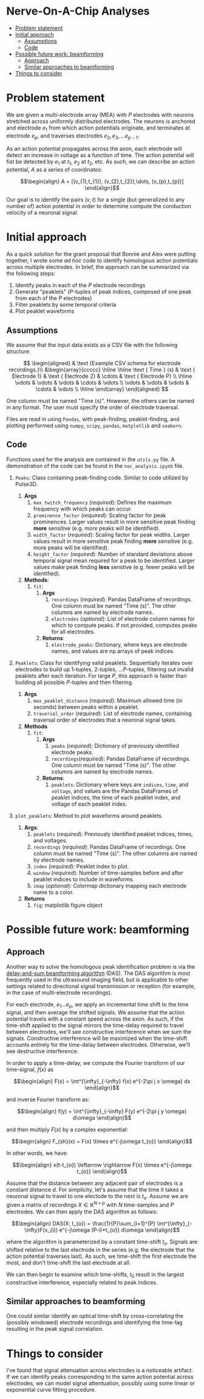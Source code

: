 Nerve-On-A-Chip Analyses <!-- omit in toc -->
=====

- [Problem statement](#problem-statement)
- [Initial approach](#initial-approach)
  - [Assumptions](#assumptions)
  - [Code](#code)
- [Possible future work: beamforming](#possible-future-work-beamforming)
  - [Approach](#approach)
  - [Similar approaches to beamforming](#similar-approaches-to-beamforming)
- [Things to consider](#things-to-consider)

<div style="page-break-after: always"></div>

# Problem statement

We are given a multi-electrode array (MEA) with $P$ electrodes with neurons stretched across uniformly distributed electrodes.  The neurons is anchored and electrode $e_{1}$ from which action potentials originate, and terminates at electrode $e_{p}$, and traverses electrodes $e_{2}, e_{3}, \dots e_{p-1}$.

As an action potential propagates across the axon, each electrode will detect an increase in voltage as a function of time.  The action potential will fist be detected by $e_{1}$ at $t_{1}$, $e_{2}$ at $t_{2}$, etc.  As such, we can describe an action potential, $A$ as a series of coordinates:

$$\begin{align}
A = [(v_{1},t_{1}), (v_{2},t_{2}),\dots, (v_{p},t_{p})]
\end{align}$$

Our goal is to identify the pairs $(v,t)$ for a single (but generalized to any number of) action potential in order to determine compute the conduction velocity of a neuronal signal.

# Initial approach

As a quick solution for the grant proposal that Bonnie and Alex were putting together, I wrote some *ad hoc* code to identify homologous action potentials across multiple electrodes.  In brief, the approach can be summarized via the following steps:

1. Identify peaks in each of the $P$ electrode recordings
2. Generate "peaklets" ($P$-tuples of peak indices, composed of one peak from each of the $P$ electrodes)
3. Filter peaklets by some temporal criteria
4. Plot peaklet waveforms

## Assumptions

We assume that the input data exists as a CSV file with the following structure:

$$ \begin{aligned}
& \text {Example CSV schema for electrode recordings.}\\
&\begin{array}{ccccc}
\hline \hline \text { Time } (s) & \text { Electrode 1} & \text { Electrode 2} & \cdots & \text { Electrode P} \\
\hline \vdots & \vdots & \vdots & \cdots & \vdots \\
\vdots & \vdots & \vdots & \cdots & \vdots \\
\hline
\end{array}
\end{aligned} $$

One column must be named "Time (s)".  However, the others can be named in any format.  The user must specify the order of electrode traversal.

Files are read in using `Pandas`, with peak-finding, peaklet-finding, and plotting performed using `numpy`, `scipy`, `pandas`, `matplotlib` and `seaborn`.

## Code

Functions used for the analysis are contained in the ```utils.py``` file.  A demonstration of the code can be found in the ```noc_analysis.ipynb``` file.

1. `Peaks`: Class containing peak-finding code.  Similar to code utilized by Pulse3D.
    1. **Args**
       1. `max_twitch_frequency` (*required*): Defines the maximum frequency with which peaks can occur.
       2. `prominence_factor` (*required*): Scaling factor for peak prominences.  Larger values result in more sensitive peak finding **more** sensitive (e.g. more peaks will be identified).
       3. `width_factor` (*required*): Scaling factor for peak widths.  Larger values result in more sensitive peak finding **more** sensitive (e.g. more peaks will be identified).
       4. `height_factor` (*required*): Number of standard deviations above temporal signal mean required for a peak to be identified.  Larger values make peak finding **less** senstive (e.g. fewer peaks will be identified).
    2. **Methods**:
       1. `fit`:
          1. **Args**
             1. `recordings` (*required*): Pandas DataFrame of recordings.  One column must be named "Time (s)".  The other columns are named by electrode names.
             2. `electrodes` (*optional*): List of electrode column names for which to compute peaks.  If not provided, computes peaks for all electrodes.
          2. **Returns**:
             1. `electrode_peaks`: Dictionary, where keys are electrode names, and values are np.arrays of peak indices.
   
2. `Peaklets`:  Class for identifying valid peaklets.  Sequentially iterates over electrodes to build up 1-tuples, 2-tuples, $\dots P$-tuples, filtering out invalid peaklets after each iteration.  For large $P$, this approach is faster than building all possible $P$-tuples and then filtering.
   1. **Args**
      1. `max_peaklet_distance` (*required*): Maximum allowed time (in seconds) between peaks within a peaklet.
      2. `traversal_order` (*required*): List of electrode names, containing traversal order of electrodes that a neuronal signal takes.
   2. **Methods**
      1. `fit`:
         1. **Args**
            1. `peaks` (*required*): Dictionary of previously identified electrode peaks.
            2. `recordings`(*required*): Pandas DataFrame of recordings.  One column must be named "Time (s)".  The other columns are named by electrode names.
         2. **Returns**:
            1. `peaklets`: Dictionary where keys are `indices`, `time`, and `voltage`, and values are the Pandas DataFrames of peaklet indices, the time of each peaklet index, and voltage of each peaklet index.
3. `plot_peaklets`: Method to plot waveforms around peaklets.
   1. **Args**:
      1. `peaklets` (*required*): Previously identified peaklet indices, times, and voltages.
      2. `recordings` (*required*): Pandas DataFrame of recordings.  One column must be named "Time (s)".  The other columns are named by electrode names.
      3. `index` (*required*): Peaklet index to plot.
      4. `window` (*required*): Number of time-samples before and after peaklet indices to include in waveforms.
      5. `cmap` (*optional*): Colormap dictionary mapping each electrode name to a color.
   2. **Returns**
      1. `fig`: matplotlib figure object

# Possible future work: beamforming

## Approach

Another way to solve the homologous peak identification problem is via the [delay-and-sum beamforming algorithm](https://www.sciencedirect.com/science/article/pii/S0041624X20302444?dgcid=rss_sd_all) (DAS).  The DAS algorithm is most frequently used in the ultrasound imaging field, but is applicable to other settings related to directional signal transmission or reception (for example, in the case of multi-electrode recordings).

 For each electrode, $e_{1} \dots e_{p}$, we apply an incremental time shift to the time signal, and then average the shifted signals.  We assume that the action potential travels with a constant speed across the axon.  As such, if the time-shift applied to the signal mirrors the time-delay required to travel between electrodes, we'll see constructive interference when we sum the signals.  Constructive interference will be maximized when the time-shift accounts entirely for the time-delay between electrodes.  Otherwise, we'll see destructive interference.

In order to apply a time-delay, we compute the Fourier transform of our time-signal, $f(x)$ as

$$\begin{align}
F(x) = \int^{\infty}_{-\infty} f(x) e^{-2\pi j x \omega} dx
\end{align}$$

and inverse Fourier transform as:

$$\begin{align}
f(y) = \int^{\infty}_{-\infty} F(y) e^{-2\pi j y \omega} d\omega
\end{align}$$

and then multiply $F(x)$ by a complex exponential:

$$\begin{align}
F_{sh}(x) = F(x) \times e^{-j\omega t_{o}}
\end{align}$$

In other words, we have:

$$\begin{align}
x(t-t_{o}) \leftarrow \rightarrow F(x) \times e^{-j\omega t_{o}}
\end{align}$$

Assume that the distance between any adjacent pair of electrodes is a constant distance $d$.  For simplicity, let's assume that the time it takes a neuronal signal to travel to one electode to the next is $t_{o}$.  Assume we are given a matrix of recordings $X \in \mathbb{R}^{N \times p}$ with $N$ time-samples and $P$ electrodes.  We can then apply the DAS algorithm as follows:

$$\begin{align}
DAS(X; t_{o}) = \frac{1}{P}\sum_{i=1}^{P} \int^{\infty}_{-\infty}F(x_{i}) e^{-j\omega (P-i)*t_{o}} d\omega
\end{align}$$

where the algorithm is parameterized by a constant time-shift $t_{o}$.  Signals are shifted relative to the last electrode in the series (e.g. the electrode that the action potential traverses last).  As such, we time-shift the first electrode the most, and don't time-shift the last electrode at all.

We can then begin to examine which time-shifts, $t_{0}$ result in the largest constructive interference, especially related to peak indices.

## Similar approaches to beamforming

One could similar identify an optical time-shift by cross-correlating the (possibly windowed) electrode recordings and identifying the time-lag resulting in the peak signal correlation.

# Things to consider

I've found that signal attenuation across electrodes is a noticeable artifact.  If we can identify peaks corresponding to the same action potential across electrodes, we can model signal attentuation, possibly using some linear or exponential curve fitting procedure.